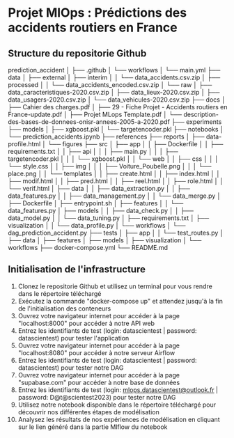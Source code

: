 # Projet MlOps : Prédictions des accidents routiers en France

## Structure du repositorie Github

prediction_accident
│
├── .github
│   └── workflows
│       └── main.yml
├── data
│   ├── external
│   ├── interim
│   │   └── data_accidents.csv.zip
│   ├── processed
│   │   └── data_accidents_encoded.csv.zip
│   └── raw
│       ├── data_caracteristiques-2020.csv.zip
│       ├── data_lieux-2020.csv.zip
│       ├── data_usagers-2020.csv.zip
│       └── data_vehicules-2020.csv.zip
├── docs
│   ├── Cahier des charges.pdf
│   ├── 29 - Fiche Projet - Accidents routiers en France-update.pdf
│   ├── Projet MLops Template.pdf
│   └── description-des-bases-de-donnees-onisr-annees-2005-a-2020.pdf
├── experiments
├── models
│   ├── xgboost.pkl
│   └── targetencoder.pkl
├── notebooks
│   └── prediction_accidents.ipynb
├── references
├── reports
│   ├── data-profile.html
│   └── figures
├── src
│   ├── app
│   │   ├── Dockerfile
│   │   ├── requirements.txt
│   │   ├── api
│   │   │   ├── main.py
│   │   │   ├── targetencoder.pkl
│   │   │   └── xgboost.pkl
│   │   └── web
│   │       ├── css
│   │       │   └── style.css
│   │       ├── img
│   │       │   ├── Voiture_Poubelle.png
│   │       │   └── place.png
│   │       └── templates
│   │           ├── create.html
│   │           ├── index.html
│   │           ├── modif.html
│   │           ├── pred.html
│   │           ├── reel.html
│   │           ├── role.html
│   │           └── verif.html
│   ├── data
│   │   ├── data_extraction.py
│   │   ├── data_features.py
│   │   ├── data_management.py
│   │   └── data_merge.py
│   ├── Dockerfile
│   ├── entrypoint.sh
│   ├── features
│   │   └── data_features.py
│   ├── models
│   │   ├── data_check.py
│   │   ├── data_model.py
│   │   └── data_tuning.py
│   ├── requirements.txt
│   ├── visualization
│   │   └── data_profile.py
│   └── workflows
│       └── dag_prediction_accident.py
├── tests
│   ├── app
│   │   └── test_routes.py
│   ├── data
│   ├── features
│   ├── models
│   ├── visualization
│   └── workflows
├── docker-compose.yml
└── README.md

## Initialisation de l'infrastructure

1. Clonez le repositorie Github et utilisez un terminal pour vous rendre dans le répertoire téléchargé
2. Exécutez la commande "docker-compose up" et attendez jusqu'à la fin de l'initialisation des conteneurs
3. Ouvrez votre navigateur internet pour accéder à la page "localhost:8000" pour accéder à notre API web
4. Entrez les identifiants de test (login: datascientest | password: datascientest) pour tester l'application
5. Ouvrez votre navigateur internet pour accéder à la page "localhost:8080" pour accéder à notre serveur Airflow
6. Entrez les identifiants de test (login: datascientest | password: datascientest) pour tester notre DAG
7. Ouvrez votre navigateur internet pour accéder à la page "supabase.com" pour accéder à notre base de données
8. Entrez les identifiants de test (login: mlops.datascientest@outlook.fr | password: D@t@scientest2023) pour tester notre DAG
7. Utilisez notre notebook disponible dans le répertoire téléchargé pour découvrir nos différentes étapes de modélisation
8. Analysez les résultats de nos expériences de modélisation en cliquant sur le lien généré dans la partie Mlflow du notebook